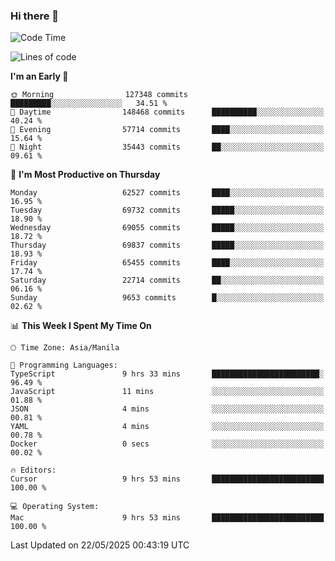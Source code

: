 ### Hi there 👋

<!--START_SECTION:waka-->
![Code Time](http://img.shields.io/badge/Code%20Time-6%2C053%20hrs%2031%20mins-blue)

![Lines of code](https://img.shields.io/badge/From%20Hello%20World%20I%27ve%20Written-131.6%20million%20lines%20of%20code-blue)

**I'm an Early 🐤** 

```text
🌞 Morning                127348 commits      █████████░░░░░░░░░░░░░░░░   34.51 % 
🌆 Daytime                148468 commits      ██████████░░░░░░░░░░░░░░░   40.24 % 
🌃 Evening                57714 commits       ████░░░░░░░░░░░░░░░░░░░░░   15.64 % 
🌙 Night                  35443 commits       ██░░░░░░░░░░░░░░░░░░░░░░░   09.61 % 
```
📅 **I'm Most Productive on Thursday** 

```text
Monday                   62527 commits       ████░░░░░░░░░░░░░░░░░░░░░   16.95 % 
Tuesday                  69732 commits       █████░░░░░░░░░░░░░░░░░░░░   18.90 % 
Wednesday                69055 commits       █████░░░░░░░░░░░░░░░░░░░░   18.72 % 
Thursday                 69837 commits       █████░░░░░░░░░░░░░░░░░░░░   18.93 % 
Friday                   65455 commits       ████░░░░░░░░░░░░░░░░░░░░░   17.74 % 
Saturday                 22714 commits       ██░░░░░░░░░░░░░░░░░░░░░░░   06.16 % 
Sunday                   9653 commits        █░░░░░░░░░░░░░░░░░░░░░░░░   02.62 % 
```


📊 **This Week I Spent My Time On** 

```text
🕑︎ Time Zone: Asia/Manila

💬 Programming Languages: 
TypeScript               9 hrs 33 mins       ████████████████████████░   96.49 % 
JavaScript               11 mins             ░░░░░░░░░░░░░░░░░░░░░░░░░   01.88 % 
JSON                     4 mins              ░░░░░░░░░░░░░░░░░░░░░░░░░   00.81 % 
YAML                     4 mins              ░░░░░░░░░░░░░░░░░░░░░░░░░   00.78 % 
Docker                   0 secs              ░░░░░░░░░░░░░░░░░░░░░░░░░   00.02 % 

🔥 Editors: 
Cursor                   9 hrs 53 mins       █████████████████████████   100.00 % 

💻 Operating System: 
Mac                      9 hrs 53 mins       █████████████████████████   100.00 % 
```


 Last Updated on 22/05/2025 00:43:19 UTC
<!--END_SECTION:waka-->


<!--
**rad182/rad182** is a ✨ _special_ ✨ repository because its `README.md` (this file) appears on your GitHub profile.

Here are some ideas to get you started:

- 🔭 I’m currently working on ...
- 🌱 I’m currently learning ...
- 👯 I’m looking to collaborate on ...
- 🤔 I’m looking for help with ...
- 💬 Ask me about ...
- 📫 How to reach me: ...
- 😄 Pronouns: ...
- ⚡ Fun fact: ...
-->
